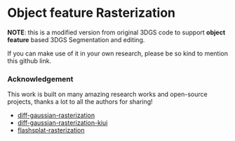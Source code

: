 # Object feature Rasterization

**NOTE**: this is a modified version from original 3DGS code to support **object feature** based 3DGS Segmentation and editing.
 

If you can make use of it in your own research, please be so kind to mention this github link.


### Acknowledgement

This work is built on many amazing research works and open-source projects, thanks a lot to all the authors for sharing!
- [diff-gaussian-rasterization](https://github.com/graphdeco-inria/diff-gaussian-rasterization)
- [diff-gaussian-rasterization-kiui](https://github.com/ashawkey/diff-gaussian-rasterization)
- [flashsplat-rasterization](https://github.com/florinshen/flashsplat-rasterization)
